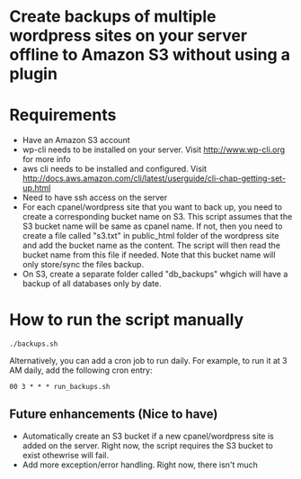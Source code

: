 # Create backups of multiple wordpress sites on your server offline to Amazon S3 without using a plugin

# Requirements

- Have an Amazon S3 account
- wp-cli needs to be installed on your server. Visit http://www.wp-cli.org for more info
- aws cli needs to be installed and configured. Visit http://docs.aws.amazon.com/cli/latest/userguide/cli-chap-getting-set-up.html
- Need to have ssh access on the server
- For each cpanel/wordpress site that you want to back up, you need to create a corresponding bucket name on S3. This script assumes that the S3 bucket name will be same as cpanel name. If not, then you need to create a file called "s3.txt" in public_html folder of the wordpress site and add the bucket name as the content. The script will then read the bucket name from this file if needed. Note that this bucket name will only store/sync the files backup. 
- On S3, create a separate folder called "db_backups" whgich will have a backup of all databases only by date. 

# How to run the script manually

    ./backups.sh
    
Alternatively, you can add a cron job to run daily. For example, to run it at 3 AM daily, add the following cron entry:

    00 3 * * * run_backups.sh

## Future enhancements (Nice to have)

- Automatically create an S3 bucket if a new cpanel/wordpress site is added on the server. Right now, the script requires the S3 bucket to exist othewrise will fail.
- Add more exception/error handling. Right now, there isn't much
